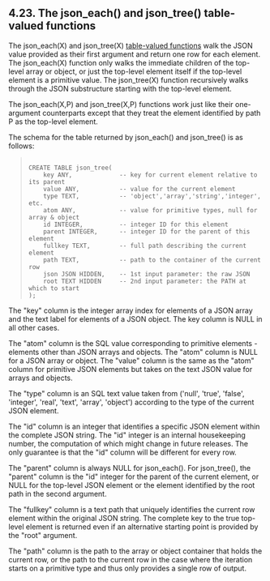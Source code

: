 ## 4\.23\. The json\_each() and json\_tree() table\-valued functions


The json\_each(X) and json\_tree(X) [table\-valued functions](vtab.html#tabfunc2) walk the
JSON value provided as their first argument and return one row for each
element. The json\_each(X) function only walks the immediate children
of the top\-level array or object,
or just the top\-level element itself if the top\-level
element is a primitive value.
The json\_tree(X) function recursively walks through the
JSON substructure starting with the top\-level element. 



The json\_each(X,P) and json\_tree(X,P) functions work just like
their one\-argument counterparts except that they treat the element
identified by path P as the top\-level element.



The schema for the table returned by json\_each() and json\_tree() is
as follows:




> ```
> 
> CREATE TABLE json_tree(
>     key ANY,             -- key for current element relative to its parent
>     value ANY,           -- value for the current element
>     type TEXT,           -- 'object','array','string','integer', etc.
>     atom ANY,            -- value for primitive types, null for array & object
>     id INTEGER,          -- integer ID for this element
>     parent INTEGER,      -- integer ID for the parent of this element
>     fullkey TEXT,        -- full path describing the current element
>     path TEXT,           -- path to the container of the current row
>     json JSON HIDDEN,    -- 1st input parameter: the raw JSON
>     root TEXT HIDDEN     -- 2nd input parameter: the PATH at which to start
> );
> 
> ```



The "key" column is the integer array index for elements of a JSON array 
and the text label for elements of a JSON object. The key column is
NULL in all other cases.




The "atom" column is the SQL value corresponding to primitive elements \- 
elements other than JSON arrays and objects. The "atom" column is NULL
for a JSON array or object. The "value" column is the same as the
"atom" column for primitive JSON elements but takes on the text JSON value
for arrays and objects.




The "type" column is an SQL text value taken from ('null', 'true', 'false',
'integer', 'real', 'text', 'array', 'object') according to the type of
the current JSON element.




The "id" column is an integer that identifies a specific JSON element
within the complete JSON string. The "id" integer is an internal housekeeping
number, the computation of which might change in future releases. The
only guarantee is that the "id" column will be different for every row.




The "parent" column is always NULL for json\_each().
For json\_tree(),
the "parent" column is the "id" integer for the parent of the current
element, or NULL for the top\-level JSON element or the element identified
by the root path in the second argument.




The "fullkey" column is a text path that uniquely identifies the current
row element within the original JSON string. The complete key to the
true top\-level element is returned even if an alternative starting point
is provided by the "root" argument.




The "path" column is the path to the array or object container that holds 
the current row, or the path to the current row in the case where the 
iteration starts on a primitive type and thus only provides a single
row of output.



